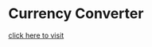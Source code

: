 # Currency Converter

[click here to visit](https://vedantmalgundkar.github.io/Currency-Converter/)
